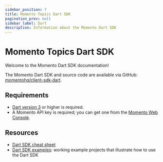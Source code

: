 ```yaml
---
sidebar_position: 7
title: Momento Topics Dart SDK
pagination_prev: null
sidebar_label: Dart
description: Information about the Momento Dart SDK
---
```


# Momento Topics Dart SDK

Welcome to the Momento Dart SDK documentation!

The Momento Dart SDK and source code are available via GitHub: [momentohq/client-sdk-dart](https://github.com/momentohq/client-sdk-dart).

## Requirements

- [Dart version 3](https://dart.dev/get-dart) or higher is required.
- A Momento API key is required; you can get one from the [Momento Web Console](https://console.gomomento.com/).

## Resources

- [Dart SDK cheat sheet](./cheat-sheet.mdx)
- [Dart SDK examples](https://github.com/momentohq/client-sdk-dart/tree/main/example): working example projects that illustrate how to use the Dart SDK
